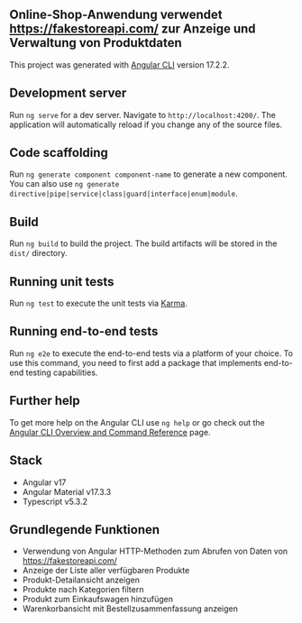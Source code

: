 ## Online-Shop-Anwendung verwendet https://fakestoreapi.com/ zur Anzeige und Verwaltung von Produktdaten

This project was generated with [Angular CLI](https://github.com/angular/angular-cli) version 17.2.2.

## Development server

Run `ng serve` for a dev server. Navigate to `http://localhost:4200/`. The application will automatically reload if you change any of the source files.

## Code scaffolding

Run `ng generate component component-name` to generate a new component. You can also use `ng generate directive|pipe|service|class|guard|interface|enum|module`.

## Build

Run `ng build` to build the project. The build artifacts will be stored in the `dist/` directory.

## Running unit tests

Run `ng test` to execute the unit tests via [Karma](https://karma-runner.github.io).

## Running end-to-end tests

Run `ng e2e` to execute the end-to-end tests via a platform of your choice. To use this command, you need to first add a package that implements end-to-end testing capabilities.

## Further help

To get more help on the Angular CLI use `ng help` or go check out the [Angular CLI Overview and Command Reference](https://angular.io/cli) page.

## Stack
 - Angular v17
 - Angular Material v17.3.3
 - Typescript v5.3.2

## Grundlegende Funktionen
 - Verwendung von Angular HTTP-Methoden zum Abrufen von Daten von https://fakestoreapi.com/ 
 - Anzeige der Liste aller verfügbaren Produkte
 - Produkt-Detailansicht anzeigen
 - Produkte nach Kategorien filtern
 - Produkt zum Einkaufswagen hinzufügen
 - Warenkorbansicht mit Bestellzusammenfassung anzeigen
